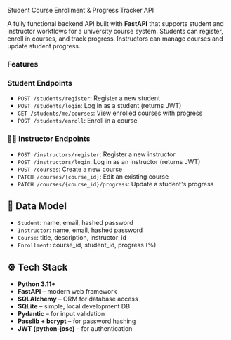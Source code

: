 Student Course Enrollment & Progress Tracker API

A fully functional backend API built with **FastAPI** that supports student and instructor workflows for a university course system.
Students can register, enroll in courses, and track progress. Instructors can manage courses and update student progress.

### Features

### Student Endpoints
- `POST /students/register`: Register a new student
- `POST /students/login`: Log in as a student (returns JWT)
- `GET /students/me/courses`: View enrolled courses with progress
- `POST /students/enroll`: Enroll in a course

### 👨‍🏫 Instructor Endpoints
- `POST /instructors/register`: Register a new instructor
- `POST /instructors/login`: Log in as an instructor (returns JWT)
- `POST /courses`: Create a new course
- `PATCH /courses/{course_id}`: Edit an existing course
- `PATCH /courses/{course_id}/progress`: Update a student's progress

## 🧠 Data Model

- `Student`: name, email, hashed password
- `Instructor`: name, email, hashed password
- `Course`: title, description, instructor_id
- `Enrollment`: course_id, student_id, progress (%)

## ⚙️ Tech Stack

- **Python 3.11+**
- **FastAPI** – modern web framework
- **SQLAlchemy** – ORM for database access
- **SQLite** – simple, local development DB
- **Pydantic** – for input validation
- **Passlib + bcrypt** – for password hashing
- **JWT (python-jose)** – for authentication
